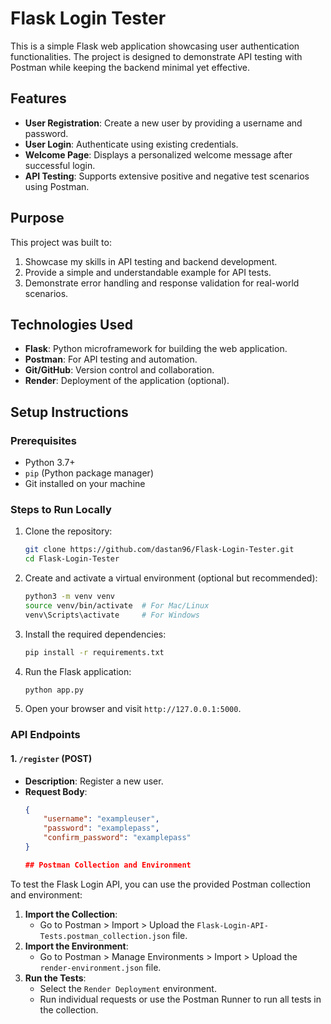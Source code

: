  # Flask Login Tester

This is a simple Flask web application showcasing user authentication functionalities. The project is designed to demonstrate API testing with Postman while keeping the backend minimal yet effective.

## Features
- **User Registration**: Create a new user by providing a username and password.
- **User Login**: Authenticate using existing credentials.
- **Welcome Page**: Displays a personalized welcome message after successful login.
- **API Testing**: Supports extensive positive and negative test scenarios using Postman.

## Purpose
This project was built to:
1. Showcase my skills in API testing and backend development.
2. Provide a simple and understandable example for API tests.
3. Demonstrate error handling and response validation for real-world scenarios.

## Technologies Used
- **Flask**: Python microframework for building the web application.
- **Postman**: For API testing and automation.
- **Git/GitHub**: Version control and collaboration.
- **Render**: Deployment of the application (optional).

## Setup Instructions

### Prerequisites
- Python 3.7+
- `pip` (Python package manager)
- Git installed on your machine

### Steps to Run Locally
1. Clone the repository:
    ```bash
    git clone https://github.com/dastan96/Flask-Login-Tester.git
    cd Flask-Login-Tester
    ```

2. Create and activate a virtual environment (optional but recommended):
    ```bash
    python3 -m venv venv
    source venv/bin/activate  # For Mac/Linux
    venv\Scripts\activate     # For Windows
    ```

3. Install the required dependencies:
    ```bash
    pip install -r requirements.txt
    ```

4. Run the Flask application:
    ```bash
    python app.py
    ```

5. Open your browser and visit `http://127.0.0.1:5000`.


### API Endpoints
#### 1. `/register` (POST)
- **Description**: Register a new user.
- **Request Body**:
  ```json
  {
      "username": "exampleuser",
      "password": "examplepass",
      "confirm_password": "examplepass"
  }

  ## Postman Collection and Environment
To test the Flask Login API, you can use the provided Postman collection and environment:
1. **Import the Collection**:
   - Go to Postman > Import > Upload the `Flask-Login-API-Tests.postman_collection.json` file.
2. **Import the Environment**:
   - Go to Postman > Manage Environments > Import > Upload the `render-environment.json` file.
3. **Run the Tests**:
   - Select the `Render Deployment` environment.
   - Run individual requests or use the Postman Runner to run all tests in the collection.